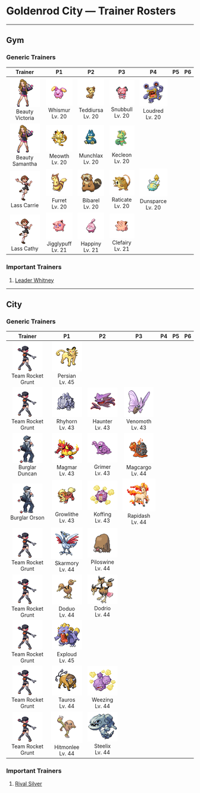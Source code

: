 # Goldenrod City — Trainer Rosters

---

## Gym


### Generic Trainers

| Trainer | P1 | P2 | P3 | P4 | P5 | P6 |
|:-------:|:--:|:--:|:--:|:--:|:--:|:--:|
| ![Beauty Victoria](../../assets/trainers/beauty.png "Beauty Victoria")<br>Beauty Victoria | ![Whismur](../../assets/sprites/whismur/front.gif "If it senses danger, it scares the foe by crying out with the volume of a jet-plane engine.")<br>Whismur<br>Lv. 20 | ![Teddiursa](../../assets/sprites/teddiursa/front.gif "If it finds honey, its crescent mark glows. It always licks its paws because they’re soaked with honey.")<br>Teddiursa<br>Lv. 20 | ![Snubbull](../../assets/sprites/snubbull/front.gif "Although it looks frightening, it is actually kind and affectionate. It is very popular among women.")<br>Snubbull<br>Lv. 20 | ![Loudred](../../assets/sprites/loudred/front.gif "It shouts loudly by inhaling air, and then uses its well-developed stomach muscles to exhale.")<br>Loudred<br>Lv. 20 |
| ![Beauty Samantha](../../assets/trainers/beauty.png "Beauty Samantha")<br>Beauty Samantha | ![Meowth](../../assets/sprites/meowth/front.gif "It is fascinated by round objects. It can’t stop playing with them until it tires and falls asleep.")<br>Meowth<br>Lv. 20 | ![Munchlax](../../assets/sprites/munchlax/front.gif "It conceals food under the long fur on its body. It carts around this food stash and swallows it without chewing.")<br>Munchlax<br>Lv. 20 | ![Kecleon](../../assets/sprites/kecleon/front.gif "It changes its shading to match its surroundings so it can sneak up on prey. Only its belly patterns stay fixed.")<br>Kecleon<br>Lv. 20 |
| ![Lass Carrie](../../assets/trainers/lass.png "Lass Carrie")<br>Lass Carrie | ![Furret](../../assets/sprites/furret/front.gif "It makes a nest to suit its long and skinny body. The nest is impossible for other Pokémon to enter.")<br>Furret<br>Lv. 20 | ![Bibarel](../../assets/sprites/bibarel/front.gif "It busily makes its nest with stacks of branches and roots it has cut up with its sharp incisors.")<br>Bibarel<br>Lv. 20 | ![Raticate](../../assets/sprites/raticate/front.gif "Gnaws on anything with its tough fangs. It can even topple concrete buildings by gnawing on them.")<br>Raticate<br>Lv. 20 | ![Dunsparce](../../assets/sprites/dunsparce/front.gif "When spotted, this Pokémon escapes backward by furiously boring into the ground with its tail.")<br>Dunsparce<br>Lv. 20 |
| ![Lass Cathy](../../assets/trainers/lass.png "Lass Cathy")<br>Lass Cathy | ![Jigglypuff](../../assets/sprites/jigglypuff/front.gif "If it inflates to sing a lullaby, it can perform longer and cause sure drowsiness in its audience.")<br>Jigglypuff<br>Lv. 21 | ![Happiny](../../assets/sprites/happiny/front.gif "It carefully carries a round, white rock that it thinks is an egg. It’s bothered by how curly its hair looks.")<br>Happiny<br>Lv. 21 | ![Clefairy](../../assets/sprites/clefairy/front.gif "The moonlight that it stores in the wings on its back apparently gives it the ability to float in midair.")<br>Clefairy<br>Lv. 21 |


### Important Trainers

1. [Leader Whitney](important_trainers.md#leader-whitney)

---

## City


### Generic Trainers

| Trainer | P1 | P2 | P3 | P4 | P5 | P6 |
|:-------:|:--:|:--:|:--:|:--:|:--:|:--:|
| ![Team Rocket Grunt](../../assets/trainers/rocket_grunt.png "Team Rocket Grunt")<br>Team Rocket Grunt | ![Persian](../../assets/sprites/persian/front.gif "Many adore it for its sophisticated air. However, it will lash out and scratch for little reason.")<br>Persian<br>Lv. 45 |
| ![Team Rocket Grunt](../../assets/trainers/rocket_grunt.png "Team Rocket Grunt")<br>Team Rocket Grunt | ![Rhyhorn](../../assets/sprites/rhyhorn/front.gif "It is inept at turning because of its four short legs. It can only charge and run in one direction.")<br>Rhyhorn<br>Lv. 43 | ![Haunter](../../assets/sprites/haunter/front.gif "In total darkness, where nothing is visible, HAUNTER lurks, silently stalking its next victim.")<br>Haunter<br>Lv. 43 | ![Venomoth](../../assets/sprites/venomoth/front.gif "When it attacks, it flaps its large wings violently to scatter its poisonous powder all around.")<br>Venomoth<br>Lv. 43 |
| ![Burglar Duncan](../../assets/trainers/burglar.png "Burglar Duncan")<br>Burglar Duncan | ![Magmar](../../assets/sprites/magmar/front.gif "It dislikes cold places, so it blows scorching flames to make the environment suitable for itself.")<br>Magmar<br>Lv. 43 | ![Grimer](../../assets/sprites/grimer/front.gif "As it moves, it loses bits of its body, from which new GRIMER emerge. This worsens the stench around it.")<br>Grimer<br>Lv. 43 | ![Magcargo](../../assets/sprites/magcargo/front.gif "The shell on its back is just skin that has cooled and hardened. It breaks easily with a slight touch.")<br>Magcargo<br>Lv. 44 |
| ![Burglar Orson](../../assets/trainers/burglar.png "Burglar Orson")<br>Burglar Orson | ![Growlithe](../../assets/sprites/growlithe/front.gif "It has a brave and trustworthy nature. It fearlessly stands up to bigger and stronger foes.")<br>Growlithe<br>Lv. 43 | ![Koffing](../../assets/sprites/koffing/front.gif "Its thin, filmy body is filled with gases that cause constant sniffles, coughs and teary eyes.")<br>Koffing<br>Lv. 43 | ![Rapidash](../../assets/sprites/rapidash/front.gif "At full gallop, its four hooves barely touch the ground because it moves so incredibly fast.")<br>Rapidash<br>Lv. 44 |
| ![Team Rocket Grunt](../../assets/trainers/rocket_grunt.png "Team Rocket Grunt")<br>Team Rocket Grunt | ![Skarmory](../../assets/sprites/skarmory/front.gif "Its sturdy wings look heavy, but they are actually hollow and light, allowing it to fly freely in the sky.")<br>Skarmory<br>Lv. 44 | ![Piloswine](../../assets/sprites/piloswine/front.gif "Because the long hair all over its body obscures its sight, it just keeps charging repeatedly.")<br>Piloswine<br>Lv. 44 |
| ![Team Rocket Grunt](../../assets/trainers/rocket_grunt.png "Team Rocket Grunt")<br>Team Rocket Grunt | ![Doduo](../../assets/sprites/doduo/front.gif "By alternately raising and lowering its two heads, it balances itself to be more stable while running.")<br>Doduo<br>Lv. 44 | ![Dodrio](../../assets/sprites/dodrio/front.gif "It collects data and plans three times as wisely, but it may think too much and fall into a state of immobility.")<br>Dodrio<br>Lv. 44 |
| ![Team Rocket Grunt](../../assets/trainers/rocket_grunt.png "Team Rocket Grunt")<br>Team Rocket Grunt | ![Exploud](../../assets/sprites/exploud/front.gif "Its roar in battle shakes the ground like a tremor--or like an earthquake has struck.")<br>Exploud<br>Lv. 45 |
| ![Team Rocket Grunt](../../assets/trainers/rocket_grunt.png "Team Rocket Grunt")<br>Team Rocket Grunt | ![Tauros](../../assets/sprites/tauros/front.gif "They fight each other by locking horns. The herd’s protector takes pride in its battle-scarred horns.")<br>Tauros<br>Lv. 44 | ![Weezing](../../assets/sprites/weezing/front.gif "If one of the twin KOFFING inflates, the other one deflates. It constantly mixes its poisonous gases.")<br>Weezing<br>Lv. 44 |
| ![Team Rocket Grunt](../../assets/trainers/rocket_grunt.png "Team Rocket Grunt")<br>Team Rocket Grunt | ![Hitmonlee](../../assets/sprites/hitmonlee/front.gif "This amazing Pokémon has an awesome sense of balance. It can kick in succession from any position.")<br>Hitmonlee<br>Lv. 44 | ![Steelix](../../assets/sprites/steelix/front.gif "Its body has been compressed deep under the ground. As a result, it is even harder than a diamond.")<br>Steelix<br>Lv. 44 |


### Important Trainers

1. [Rival Silver](important_trainers.md#rival-silver)
